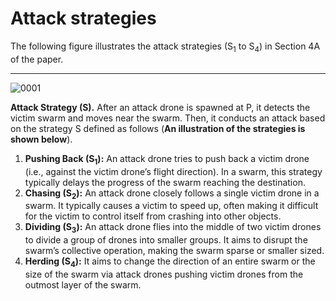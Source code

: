 # Attack strategies
The following figure illustrates the attack strategies (S<sub>1</sub> to S<sub>4</sub>) in Section 4A of the paper. 

-----

![0001](https://user-images.githubusercontent.com/82484800/129994860-d75aaa37-d0c4-4451-bd66-e1cf30aaa64a.jpg)


**Attack Strategy (S).** After an attack drone is spawned at P, it
detects the victim swarm and moves near the swarm. Then, it
conducts an attack based on the strategy S defined as follows
(**An illustration of the strategies is shown below**).
1. **Pushing Back (S<sub>1</sub>):** An attack drone tries to push back
a victim drone (i.e., against the victim drone’s flight
direction). In a swarm, this strategy typically delays the
progress of the swarm reaching the destination.
2. **Chasing (S<sub>2</sub>):** An attack drone closely follows a single
victim drone in a swarm. It typically causes a victim to
speed up, often making it difficult for the victim to control
itself from crashing into other objects.
3. **Dividing (S<sub>3</sub>):** An attack drone flies into the middle
of two victim drones to divide a group of drones into
smaller groups. It aims to disrupt the swarm’s collective
operation, making the swarm sparse or smaller sized.
4. **Herding (S<sub>4</sub>):** It aims to change the direction of an entire
swarm or the size of the swarm via attack drones pushing
victim drones from the outmost layer of the swarm.

